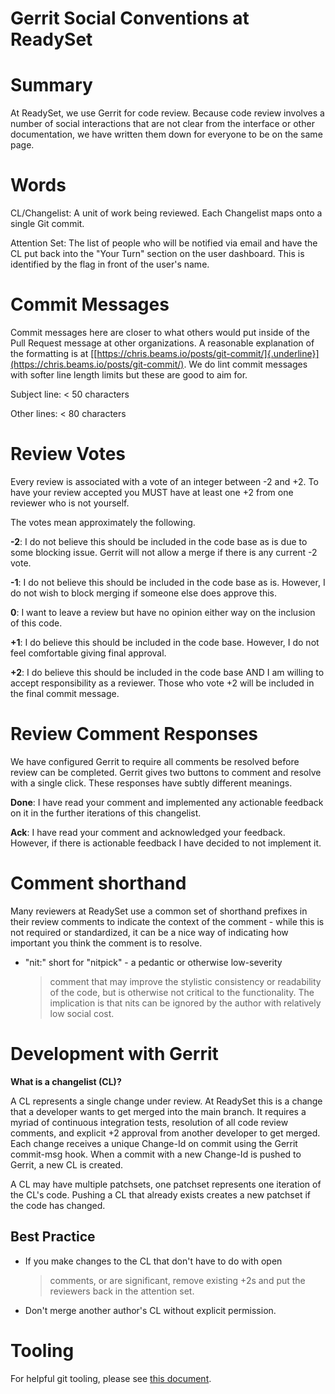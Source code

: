 # Gerrit Social Conventions at ReadySet

# Summary

At ReadySet, we use Gerrit for code review. Because code review involves a
number of social interactions that are not clear from the interface or
other documentation, we have written them down for everyone to be on the
same page.

# Words

CL/Changelist: A unit of work being reviewed. Each Changelist maps onto
a single Git commit.

Attention Set: The list of people who will be notified via email and
have the CL put back into the "Your Turn" section on the user dashboard.
This is identified by the flag in front of the user's name.

# Commit Messages

Commit messages here are closer to what others would put inside of
the Pull Request message at other organizations. A reasonable
explanation of the formatting is at
[[https://chris.beams.io/posts/git-commit/]{.underline}](https://chris.beams.io/posts/git-commit/).
We do lint commit messages with softer line length limits but these are
good to aim for.

Subject line: \< 50 characters

Other lines: \< 80 characters

# Review Votes

Every review is associated with a vote of an integer between -2 and +2.
To have your review accepted you MUST have at least one +2 from one
reviewer who is not yourself.

The votes mean approximately the following.

**-2**: I do not believe this should be included in the code base as is
due to some blocking issue. Gerrit will not allow a merge if there is
any current -2 vote.

**-1**: I do not believe this should be included in the code base as is.
However, I do not wish to block merging if someone else does approve
this.

**0**: I want to leave a review but have no opinion either way on the
inclusion of this code.

**+1**: I do believe this should be included in the code base. However,
I do not feel comfortable giving final approval.

**+2**: I do believe this should be included in the code base AND I am
willing to accept responsibility as a reviewer. Those who vote +2 will
be included in the final commit message.

# Review Comment Responses

We have configured Gerrit to require all comments be resolved before
review can be completed. Gerrit gives two buttons to comment and resolve
with a single click. These responses have subtly different meanings.

**Done**: I have read your comment and implemented any actionable
feedback on it in the further iterations of this changelist.

**Ack**: I have read your comment and acknowledged your feedback.
However, if there is actionable feedback I have decided to not implement
it.

# Comment shorthand

Many reviewers at ReadySet use a common set of shorthand prefixes in
their review comments to indicate the context of the comment - while
this is not required or standardized, it can be a nice way of indicating
how important you think the comment is to resolve.

-   "nit:" short for "nitpick" - a pedantic or otherwise low-severity
    > comment that may improve the stylistic consistency or readability
    > of the code, but is otherwise not critical to the functionality.
    > The implication is that nits can be ignored by the author with
    > relatively low social cost.

# Development with Gerrit

**What is a changelist (CL)?**

A CL represents a single change under review. At ReadySet this is a
change that a developer wants to get merged into the main branch. It
requires a myriad of continuous integration tests, resolution of all
code review comments, and explicit +2 approval from another developer to
get merged. Each change receives a unique Change-Id on commit using the
Gerrit commit-msg hook. When a commit with a new Change-Id is pushed to
Gerrit, a new CL is created.

A CL may have multiple patchsets, one patchset represents one iteration
of the CL's code. Pushing a CL that already exists creates a new
patchset if the code has changed.

## Best Practice

-   If you make changes to the CL that don't have to do with open
    > comments, or are significant, remove existing +2s and put the
    > reviewers back in the attention set.

-   Don't merge another author's CL without explicit permission.

# Tooling

For helpful git tooling, please see [this document](git_tooling.md).

